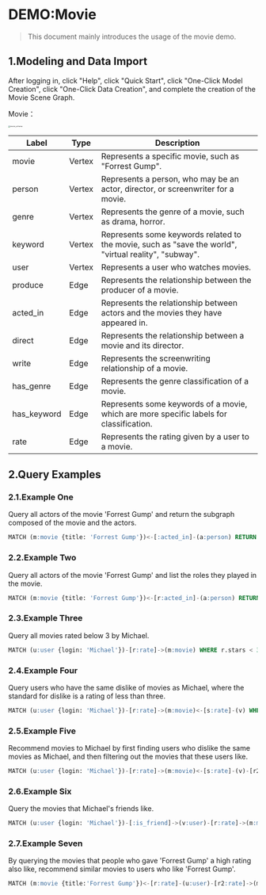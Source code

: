 # DEMO:Movie

> This document mainly introduces the usage of the movie demo.

## 1.Modeling and Data Import

After logging in, click "Help", click "Quick Start", click "One-Click Model Creation", click "One-Click Data Creation", and complete the creation of the Movie Scene Graph.

Movie：

<img src="https://tugraph-web-static.oss-cn-beijing.aliyuncs.com/%E6%96%87%E6%A1%A3/1.Guide/2.quick-start.png" alt="movie_schema" style="zoom: 25%;" />

| Label        | Type | Description                                                             |
| ----------- | ---- | ---------------------------------------------------------------- |
| movie       | Vertex | Represents a specific movie, such as "Forrest Gump".                           |
| person      | Vertex | Represents a person, who may be an actor, director, or screenwriter for a movie.                   |
| genre       | Vertex | Represents the genre of a movie, such as drama, horror.                             |
| keyword     | Vertex | Represents some keywords related to the movie, such as "save the world", "virtual reality", "subway". |
| user        | Vertex | Represents a user who watches movies.                                                 |
| produce     | Edge | Represents the relationship between the producer of a movie.                                           |
| acted_in    | Edge | Represents the relationship between actors and the movies they have appeared in.                                         |
| direct      | Edge | Represents the relationship between a movie and its director.                                             |
| write       | Edge | Represents the screenwriting relationship of a movie.                                             |
| has_genre   | Edge | Represents the genre classification of a movie.                                             |
| has_keyword | Edge | Represents some keywords of a movie, which are more specific labels for classification.                         |
| rate        | Edge | Represents the rating given by a user to a movie.                                           |

## 2.Query Examples

### 2.1.Example One

Query all actors of the movie 'Forrest Gump' and return the subgraph composed of the movie and the actors.

```sql
MATCH (m:movie {title: 'Forrest Gump'})<-[:acted_in]-(a:person) RETURN a, m
```

### 2.2.Example Two

Query all actors of the movie 'Forrest Gump' and list the roles they played in the movie.

```sql
MATCH (m:movie {title: 'Forrest Gump'})<-[r:acted_in]-(a:person) RETURN a.name,r.role
```

### 2.3.Example Three

Query all movies rated below 3 by Michael.

```sql
MATCH (u:user {login: 'Michael'})-[r:rate]->(m:movie) WHERE r.stars < 3 RETURN m.title, r.stars
```

### 2.4.Example Four

Query users who have the same dislike of movies as Michael, where the standard for dislike is a rating of less than three.

```sql
MATCH (u:user {login: 'Michael'})-[r:rate]->(m:movie)<-[s:rate]-(v) WHERE r.stars < 3 AND s.stars < 3 RETURN u, m, v
```

### 2.5.Example Five

Recommend movies to Michael by first finding users who dislike the same movies as Michael, and then filtering out the movies that these users like.

```sql
MATCH (u:user {login: 'Michael'})-[r:rate]->(m:movie)<-[s:rate]-(v)-[r2:rate]->(m2:movie) WHERE r.stars < 3 AND s.stars < 3 AND r2.stars > 3 RETURN u, m, v, m2
```

### 2.6.Example Six

Query the movies that Michael's friends like.

```sql
MATCH (u:user {login: 'Michael'})-[:is_friend]->(v:user)-[r:rate]->(m:movie) WHERE r.stars > 3 RETURN u, v, m
```

### 2.7.Example Seven

By querying the movies that people who gave 'Forrest Gump' a high rating also like, recommend similar movies to users who like 'Forrest Gump'.

```sql
MATCH (m:movie {title:'Forrest Gump'})<-[r:rate]-(u:user)-[r2:rate]->(m2:movie) WHERE r.stars>3 AND r2.stars>3 RETURN m, u,m2
```
